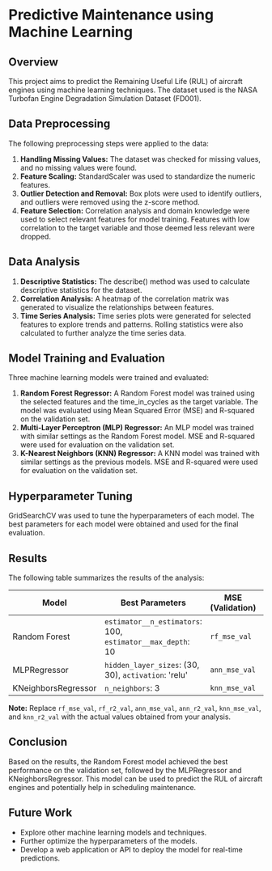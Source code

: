 # Predictive Maintenance using Machine Learning

## Overview

This project aims to predict the Remaining Useful Life (RUL) of aircraft engines using machine learning techniques. The dataset used is the NASA Turbofan Engine Degradation Simulation Dataset (FD001).

## Data Preprocessing

The following preprocessing steps were applied to the data:

1. **Handling Missing Values:** The dataset was checked for missing values, and no missing values were found.
2. **Feature Scaling:** StandardScaler was used to standardize the numeric features.
3. **Outlier Detection and Removal:** Box plots were used to identify outliers, and outliers were removed using the z-score method.
4. **Feature Selection:** Correlation analysis and domain knowledge were used to select relevant features for model training. Features with low correlation to the target variable and those deemed less relevant were dropped.

## Data Analysis

1. **Descriptive Statistics:** The describe() method was used to calculate descriptive statistics for the dataset.
2. **Correlation Analysis:** A heatmap of the correlation matrix was generated to visualize the relationships between features.
3. **Time Series Analysis:** Time series plots were generated for selected features to explore trends and patterns. Rolling statistics were also calculated to further analyze the time series data.

## Model Training and Evaluation

Three machine learning models were trained and evaluated:

1. **Random Forest Regressor:** A Random Forest model was trained using the selected features and the time_in_cycles as the target variable. The model was evaluated using Mean Squared Error (MSE) and R-squared on the validation set.
2. **Multi-Layer Perceptron (MLP) Regressor:** An MLP model was trained with similar settings as the Random Forest model. MSE and R-squared were used for evaluation on the validation set.
3. **K-Nearest Neighbors (KNN) Regressor:** A KNN model was trained with similar settings as the previous models. MSE and R-squared were used for evaluation on the validation set.

## Hyperparameter Tuning

GridSearchCV was used to tune the hyperparameters of each model. The best parameters for each model were obtained and used for the final evaluation.

## Results

The following table summarizes the results of the analysis:

| Model | Best Parameters | MSE (Validation) | R-squared (Validation) |
|---|---|---|---|
| Random Forest | `estimator__n_estimators`: 100, `estimator__max_depth`: 10 | `rf_mse_val` | `rf_r2_val` |
| MLPRegressor | `hidden_layer_sizes`: (30, 30), `activation`: 'relu' | `ann_mse_val` | `ann_r2_val` |
| KNeighborsRegressor | `n_neighbors`: 3 | `knn_mse_val` | `knn_r2_val` |

**Note:** Replace `rf_mse_val`, `rf_r2_val`, `ann_mse_val`, `ann_r2_val`, `knn_mse_val`, and `knn_r2_val` with the actual values obtained from your analysis.

## Conclusion

Based on the results, the Random Forest model achieved the best performance on the validation set, followed by the MLPRegressor and KNeighborsRegressor. This model can be used to predict the RUL of aircraft engines and potentially help in scheduling maintenance.

## Future Work

- Explore other machine learning models and techniques.
- Further optimize the hyperparameters of the models.
- Develop a web application or API to deploy the model for real-time predictions.
